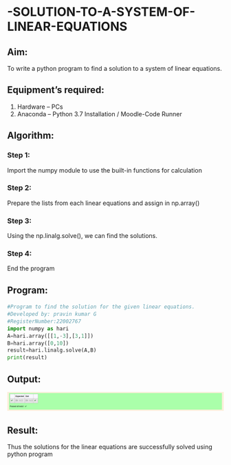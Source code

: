 # -SOLUTION-TO-A-SYSTEM-OF-LINEAR-EQUATIONS
## Aim:
To write a python program to find a solution to a system of linear equations.
## Equipment’s required:
1. 	Hardware – PCs
2. 	Anaconda – Python 3.7 Installation / Moodle-Code Runner
## Algorithm:
### Step 1: 
Import the numpy module to use the built-in functions for calculation
### Step 2: 
Prepare the lists from each linear equations and assign in np.array()
### Step 3: 
Using the np.linalg.solve(), we can find the solutions.
### Step 4: 
End the program
## Program:
```python
#Program to find the solution for the given linear equations.
#Developed by: pravin kumar G
#RegisterNumber:22002767
import numpy as hari
A=hari.array([[1,-3],[3,1]])
B=hari.array([0,10])
result=hari.linalg.solve(A,B)
print(result)
```

## Output:
![output](sol.png)
## Result: 
Thus the solutions for the linear equations are successfully solved using python program

